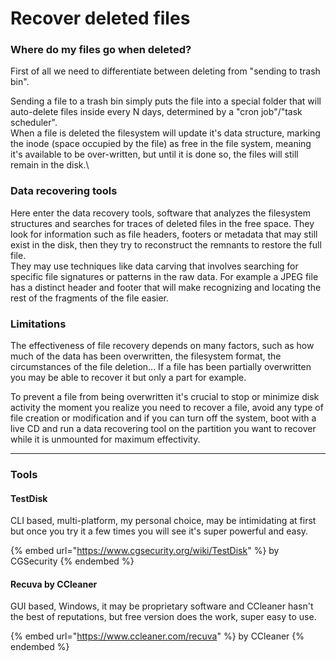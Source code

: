 # Recover deleted files

### Where do my files go when deleted?

First of all we need to differentiate between deleting from "sending to trash bin".

Sending a file to a trash bin simply puts the file into a special folder that will auto-delete files inside every N days, determined by a "cron job"/"task scheduler".\
When a file is deleted the filesystem will update it's data structure, marking the inode (space occupied by the file) as free in the file system, meaning it's available to be over-written, but until it is done so, the files will still remain in the disk.\


### Data recovering tools

Here enter the data recovery tools, software that analyzes the filesystem structures and searches for traces of deleted files in the free space. They look for information such as file headers, footers or metadata that may still exist in the disk, then they try to reconstruct the remnants to restore the full file.\
They may use techniques like data carving that involves searching for specific file signatures or patterns in the raw data. For example a JPEG file has a distinct header and footer that will make recognizing and locating the rest of the fragments of the file easier.



### Limitations

The effectiveness of file recovery depends on many factors, such as how much of the data has been overwritten, the filesystem format, the circumstances of the file deletion... If a file has been partially overwritten you may be able to recover it but only a part for example.

To prevent a file from being overwritten it's crucial to stop or minimize disk activity the moment you realize you need to recover a file, avoid any type of file creation or modification and if you can turn off the system, boot with a live CD and run a data recovering tool on the partition you want to recover while it is unmounted for maximum effectivity.



***

### Tools

#### TestDisk

CLI based, multi-platform, my personal choice, may be intimidating at first but once you try it a few times you will see it's super powerful and easy.

{% embed url="https://www.cgsecurity.org/wiki/TestDisk" %}
by CGSecurity
{% endembed %}

#### Recuva by CCleaner

GUI based, Windows, it may be proprietary software and CCleaner hasn't the best of reputations, but free version does the work, super easy to use.&#x20;

{% embed url="https://www.ccleaner.com/recuva" %}
by CCleaner
{% endembed %}

